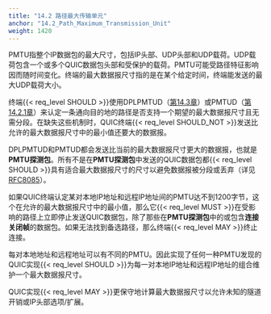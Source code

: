 ```yaml
---
title: "14.2 路径最大传输单元"
anchor: "14.2_Path_Maximum_Transmission_Unit"
weight: 1420
---
```


PMTU指整个IP数据包的最大尺寸，包括IP头部、UDP头部和UDP载荷。UDP载荷包含一个或多个QUIC数据包头部和受保护的载荷。PMTU可能受路径特征影响因而随时间变化。终端的最大数据报尺寸指的是在某个给定时间，终端能发送的最大UDP载荷大小。

终端{{< req_level SHOULD >}}使用DPLPMTUD（[第14.3章]()）或PMTUD（[第14.2.1章]()）来认定一条通向目的地的路径是否支持一个期望的最大数据报尺寸且无需分段。在缺失这些机制时，QUIC终端{{< req_level SHOULD_NOT >}}发送比允许的最大数据报尺寸中的最小值还要大的数据报。

DPLPMTUD和PMTUD都会发送比当前的最大数据报尺寸更大的数据报，也就是**PMTU探测包**。所有不是在**PMTU探测包**中发送的QUIC数据包都{{< req_level SHOULD >}}具有适合最大数据报尺寸的尺寸以避免数据报被分段或丢弃（详见[RFC8085]()）。

如果QUIC终端认定某对本地IP地址和远程IP地址间的PMTU达不到1200字节，这个在允许的最大数据报尺寸中的最小值，那么它{{< req_level MUST >}}在受影响的路径上立即停止发送QUIC数据包，除了那些在**PMTU探测包**中的或包含**连接关闭帧**的数据包。如果无法找到备选路径，那么终端{{< req_level MAY >}}终止连接。

每对本地地址和远程地址可以有不同的PMTU。因此实现了任何一种PMTU发现的QUIC实现{{< req_level SHOULD >}}为每一对本地IP地址和远程IP地址的组合维护一个最大数据报尺寸。

QUIC实现{{< req_level MAY >}}更保守地计算最大数据报尺寸以允许未知的隧道开销或IP头部选项/扩展。
